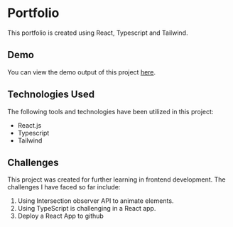# Portfolio

This portfolio is created using React, Typescript and Tailwind.

## Demo
You can view the demo output of this project [here](https://nooshing.github.io/portfolio/).

## Technologies Used
The following tools and technologies have been utilized in this project:
- React.js
- Typescript
- Tailwind

## Challenges
This project was created for further learning in frontend development. The challenges I have faced so far include:
1. Using Intersection observer API to animate elements.
2. Using TypeScript is challenging in a React app.
3. Deploy a React App to github

